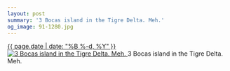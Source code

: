 ```yaml
---
layout: post
summary: '3 Bocas island in the Tigre Delta. Meh.'
og_image: 91-1280.jpg
---
```


<p>
 <time>
  <a href="/91">
   {{ page.date | date: "%B %-d, %Y" }}
  </a>
 </time>
 <a href="/91">
  <img alt="3 Bocas island in the Tigre Delta. Meh." data-taken="10/15/2013" sizes="(min-width: 700px) 50vw, calc(100vw - 2rem)" src="{{ site.assets_url }}/91-640.jpg" srcset="{{ site.assets_url }}/91-1280.jpg 1280w, {{ site.assets_url }}/91-960.jpg 960w, {{ site.assets_url }}/91-640.jpg 640w, {{ site.assets_url }}/91-320.jpg 320w"/>
 </a>
 <span>
  3 Bocas island in the Tigre Delta. Meh.
 </span>
</p>

